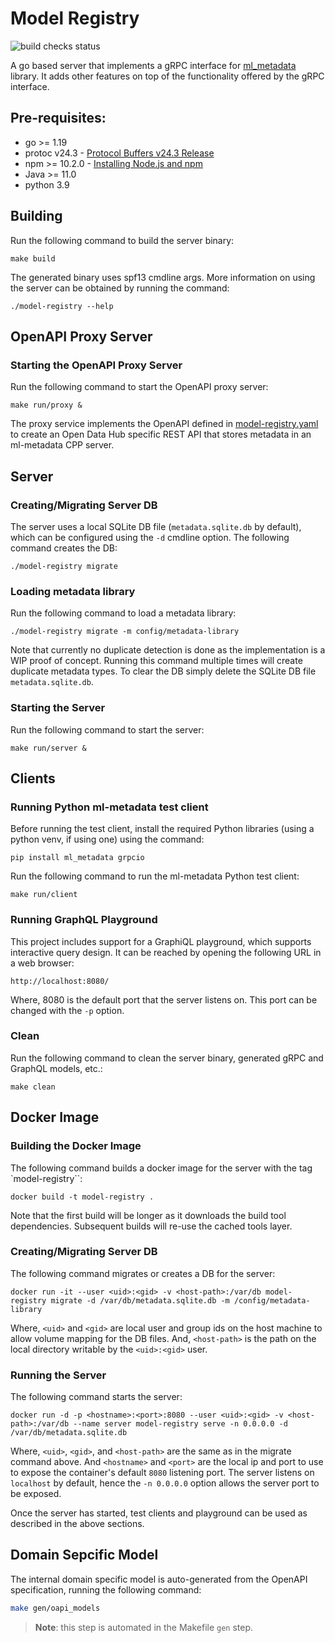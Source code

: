 # Model Registry

![build checks status](https://github.com/opendatahub-io/model-registry/actions/workflows/build.yml/badge.svg?branch=main)

A go based server that implements a gRPC interface for [ml_metadata](https://github.com/google/ml-metadata/) library.
It adds other features on top of the functionality offered by the gRPC interface.
## Pre-requisites:
- go >= 1.19
- protoc v24.3 - [Protocol Buffers v24.3 Release](https://github.com/protocolbuffers/protobuf/releases/tag/v24.3)
- npm >= 10.2.0 - [Installing Node.js and npm](https://docs.npmjs.com/downloading-and-installing-node-js-and-npm)
- Java >= 11.0
- python 3.9
## Building
Run the following command to build the server binary:
```
make build
```
The generated binary uses spf13 cmdline args. More information on using the server can be obtained by running the command:
```
./model-registry --help
```
## OpenAPI Proxy Server
### Starting the OpenAPI Proxy Server
Run the following command to start the OpenAPI proxy server:
```
make run/proxy &
```
The proxy service implements the OpenAPI defined in [model-registry.yaml](api/openapi/model-registry.yaml) to create an Open Data Hub specific REST API that stores metadata in an ml-metadata CPP server. 
## Server
### Creating/Migrating Server DB
The server uses a local SQLite DB file (`metadata.sqlite.db` by default), which can be configured using the `-d` cmdline option.
The following command creates the DB:
```
./model-registry migrate
```
### Loading metadata library
Run the following command to load a metadata library:
```
./model-registry migrate -m config/metadata-library
```
Note that currently no duplicate detection is done as the implementation is a WIP proof of concept. 
Running this command multiple times will create duplicate metadata types. 
To clear the DB simply delete the SQLite DB file `metadata.sqlite.db`. 

### Starting the Server
Run the following command to start the server:
```
make run/server &
```
## Clients
### Running Python ml-metadata test client
Before running the test client, install the required Python libraries (using a python venv, if using one) 
using the command:
```
pip install ml_metadata grpcio
```
Run the following command to run the ml-metadata Python test client:
```
make run/client
```
### Running GraphQL Playground
This project includes support for a GraphiQL playground, which supports interactive query design. 
It can be reached by opening the following URL in a web browser:
```
http://localhost:8080/
```
Where, 8080 is the default port that the server listens on. This port can be changed with the `-p` option.  
### Clean
Run the following command to clean the server binary, generated gRPC and GraphQL models, etc.:
```
make clean
```
## Docker Image
### Building the Docker Image
The following command builds a docker image for the server with the tag `model-registry``:
```shell
docker build -t model-registry .
```
Note that the first build will be longer as it downloads the build tool dependencies. 
Subsequent builds will re-use the cached tools layer. 
### Creating/Migrating Server DB
The following command migrates or creates a DB for the server:
```shell
docker run -it --user <uid>:<gid> -v <host-path>:/var/db model-registry migrate -d /var/db/metadata.sqlite.db -m /config/metadata-library
```
Where, `<uid>` and `<gid>` are local user and group ids on the host machine to allow volume mapping for the DB files. 
And, `<host-path>` is the path on the local directory writable by the `<uid>:<gid>` user. 
### Running the Server
The following command starts the server:
```shell
docker run -d -p <hostname>:<port>:8080 --user <uid>:<gid> -v <host-path>:/var/db --name server model-registry serve -n 0.0.0.0 -d /var/db/metadata.sqlite.db
```
Where, `<uid>`, `<gid>`, and `<host-path>` are the same as in the migrate command above. 
And `<hostname>` and `<port>` are the local ip and port to use to expose the container's default `8080` listening port. 
The server listens on `localhost` by default, hence the `-n 0.0.0.0` option allows the server port to be exposed. 

Once the server has started, test clients and playground can be used as described in the above sections. 

## Domain Sepcific Model

The internal domain specific model is auto-generated from the OpenAPI specification, running the following command:

```bash
make gen/oapi_models
```

> **Note**: this step is automated in the Makefile `gen` step.